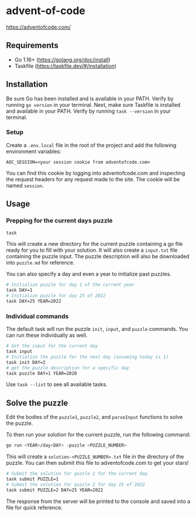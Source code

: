 # advent-of-code
https://adventofcode.com/ 

## Requirements
- Go 1.16+ (https://golang.org/doc/install)
- Taskfile (https://taskfile.dev/#/installation)

## Installation
Be sure Go has been installed and is available in your PATH.
Verify by running `go version` in your terminal.
Next, make sure Taskfile is installed and available in your PATH.
Verify by running `task --version` in your terminal.

### Setup
Create a `.env.local` file in the root of the project and add the following environment variables:
```
AOC_SESSION=<your session cookie from adventofcode.com>
```
You can find this cookie by logging into adventofcode.com and inspecting the request headers for any request made to the site.
The cookie will be named `session`.

## Usage
### Prepping for the current days puzzle
```bash
task
```
This will create a new directory for the current puzzle containing a go file ready for you to fill with your solution.
It will also create a `input.txt` file containing the puzzle input.
The puzzle description will also be downloaded into `puzzle.md` for reference.

You can also specify a day and even a year to initialize past puzzles.
```bash
# Initialize puzzle for day 1 of the current year
task DAY=1
# Initialize puzzle for day 25 of 2022
task DAY=25 YEAR=2022
```

### Individual commands
The default task will run the puzzle `init`, `input`, and `puzzle` commands. You can run these individually as well.
```bash
# Get the input for the current day
task input
# Initialize the puzzle for the next day (assuming today is 1)
task init DAY=2
# get the puzzle description for a specific day
task puzzle DAY=1 YEAR=2020
```

Use `task --list` to see all available tasks.

## Solve the puzzle
Edit the bodies of the `puzzle1`, `puzzle2`, and `parseInput` functions to solve the puzzle.

To then run your solution for the current puzzle, run the following command:
```bash
go run <YEAR>/day<DAY> -puzzle <PUZZLE_NUMBER>
```
This will create a `solution-<PUZZLE_NUMBER>.txt` file in the directory of the puzzle.
You can then submit this file to adventofcode.com to get your stars!
```bash
# Submit the solution for puzzle 1 for the current day
task submit PUZZLE=1
# Submit the solution for puzzle 2 for day 25 of 2022
task submit PUZZLE=2 DAY=25 YEAR=2022
```
The response from the server will be printed to the console and saved into a file for quick reference.
